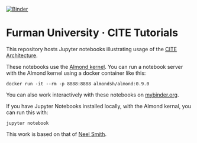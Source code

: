 [![Binder](https://mybinder.org/badge_logo.svg)](https://mybinder.org/v2/gh/Eumaeus/fuCite-jupyter/master)

# Furman University · CITE Tutorials

This repository hosts Jupyter notebooks illustrating usage of the [CITE Architecture](http://cite-architecture.org).

These notebooks use the [Almond kernel](https://almond.sh/).  You can run a notebook server with the Almond kernel using a docker container like this:

    docker run -it --rm -p 8888:8888 almondsh/almond:0.9.0

You can also work interactively with these notebooks on [mybinder.org](https://mybinder.org/v2/gh/Eumaeus/fuCite-jupyter/master).

If you have Jupyter Notebooks installed locally, with the Almond kernal, you can run this with:

    jupyter notebook

This work is based on that of [Neel Smith](https://github.com/neelsmith/nomisma-jupyter).

